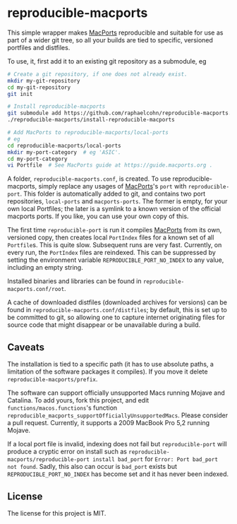 # reproducible-macports

This simple wrapper makes [MacPorts](https://www.macports.org/) reproducible and suitable for use as part of a wider git tree, so all your builds are tied to specific, versioned portfiles and distfiles.

To use, it, first add it to an existing git repository as a submodule, eg

```bash
# Create a git repository, if one does not already exist.
mkdir my-git-repository
cd my-git-repository
git init

# Install reproducible-macports
git submodule add https://github.com/raphaelcohn/reproducible-macports.git
./reproducible-macports/install-reproducible-macports

# Add MacPorts to reproducible-macports/local-ports
# eg
cd reproducible-macports/local-ports
mkdir my-port-category  # eg 'ASIC'.
cd my-port-category
vi Portfile  # See MacPorts guide at https://guide.macports.org .
```

A folder, `reproducible-macports.conf`, is created. To use reproducible-macports, simply replace any usages of [MacPorts](https://www.macports.org/)'s `port` with `reproducible-port`. This folder is automatically added to git, and contains two port repositories, `local-ports` and `macports-ports`. The former is empty, for your own local Portfiles; the later is a symlink to a known version of the official macports ports. If you like, you can use your own copy of this.

The first time `reproducible-port` is run it compiles [MacPorts](https://www.macports.org/) from its own, versioned copy, then creates local `PortIndex` files for a known set of all `Portfile`s. This is quite slow. Subsequent runs are very fast. Currently, on every run, the `PortIndex` files are reindexed. This can be suppressed by setting the environment variable `REPRODUCIBLE_PORT_NO_INDEX` to any value, including an empty string.

Installed binaries and libraries can be found in `reproducible-macports.conf/root`.

A cache of downloaded distfiles (downloaded archives for versions) can be found in `reproducible-macports.conf/distfiles`; by default, this is set up to be committed to git, so allowing one to capture internet originating files for source code that might disappear or be unavailable during a build.


## Caveats

The installation is tied to a specific path (it has to use absolute paths, a limitation of the software packages it compiles). If you move it delete `reproducible-macports/prefix`.

The software can support officially unsupported Macs running Mojave and Catalina. To add yours, fork this project, and edit `functions/macos.functions`'s function `reproducible_macports_supportOfficiallyUnsupportedMacs`. Please consider a pull request. Currently, it supports a 2009 MacBook Pro 5,2 running Mojave.

If a local port file is invalid, indexing does not fail but `reproducible-port` will produce a cryptic error on install such as `reproducible-macports/reproducible-port install bad_port` for `Error: Port bad_port not found`. Sadly, this also can occur is `bad_port` exists but `REPRODUCIBLE_PORT_NO_INDEX` has become set and it has never been indexed.


## License

The license for this project is MIT.
